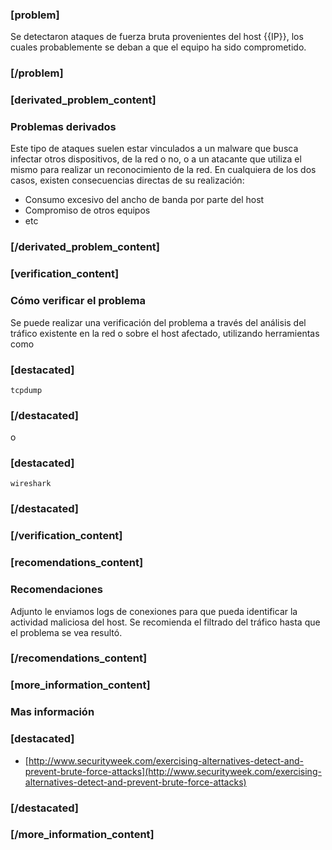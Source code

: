 ### [problem]

Se detectaron ataques de fuerza bruta provenientes del host {{IP}}, los cuales probablemente se deban a que el equipo ha sido comprometido.

### [/problem]

### [derivated_problem_content]
### Problemas derivados

Este tipo de ataques suelen estar vinculados a un malware que busca infectar otros dispositivos, de la red o no, o a un atacante que utiliza el mismo para realizar un reconocimiento de la red.
En cualquiera de los dos casos, existen consecuencias directas de su realización:

* Consumo excesivo del ancho de banda por parte del host
* Compromiso de otros equipos
* etc

### [/derivated_problem_content]


### [verification_content]
### Cómo verificar el problema

Se puede realizar una verificación del problema a través del análisis del tráfico existente en la red o sobre el host afectado, utilizando herramientas como 
### [destacated]
    tcpdump
### [/destacated]
o 
### [destacated]
    wireshark
### [/destacated]

### [/verification_content]

### [recomendations_content]
### Recomendaciones

Adjunto le enviamos logs de conexiones para que pueda identificar la actividad maliciosa del host.
Se recomienda el filtrado del tráfico hasta que el problema se vea resultó.

### [/recomendations_content]

### [more_information_content]
### Mas información
### [destacated]
* [http://www.securityweek.com/exercising-alternatives-detect-and-prevent-brute-force-attacks](http://www.securityweek.com/exercising-alternatives-detect-and-prevent-brute-force-attacks)
### [/destacated]

### [/more_information_content]


